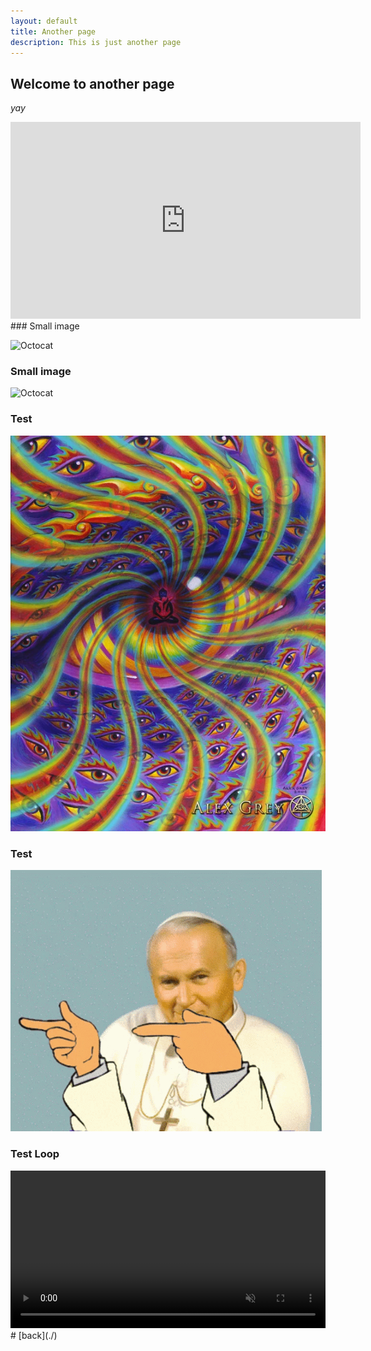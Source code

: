 ```yaml
---
layout: default
title: Another page
description: This is just another page
---
```


## Welcome to another page

_yay_
<iframe width="560" height="315" src="https://www.youtube.com/embed/g5U-ST9mj9I" title="YouTube video player" frameborder="0" allow="accelerometer; autoplay; clipboard-write; encrypted-media; gyroscope; picture-in-picture" allowfullscreen></iframe>
### Small image

![Octocat](https://github.githubassets.com/images/icons/emoji/octocat.png)
### Small image

![Octocat](https://image.ceneostatic.pl/data/products/2735398/i-tool-10-000-days-cd.jpg)
### Test
![Test](/docs/assets/images/testimage.jpg)
### Test
![Test](/docs/assets/images/2137-papaj.gif)
### Test Loop
<video width="100%" title="Protection Analysis." controls="" loop="" autoplay="" playsinline="" muted="true">
<source src="/docs/assets/videos/protection.mp4" type="video/mp4">
</video>
<script src="https://gist.github.com/alexanderameye/55ad39fdbffca9f98fe86aa568af0833.js"></script>
# [back](./)
